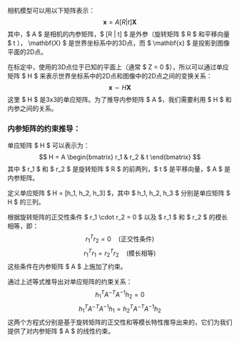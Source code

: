 相机模型可以用以下矩阵表示：
$$
\mathbf{x} = A [R | t] \mathbf{X}
$$
其中，$ A $ 是相机的内参矩阵，$ [R | t] $ 是外参（旋转矩阵 $ R $ 和平移向量 $ t $），$ \mathbf{X} $ 是世界坐标系中的3D点，而 $ \mathbf{x} $ 是投影到图像平面的2D点。

在标定中，使用的3D点位于已知的平面上（通常 $ Z = 0 $），所以可以通过单应矩阵 $ H $ 来表示世界坐标系中的2D点和图像中的2D点之间的变换关系：
$$
\mathbf{x} \sim H \mathbf{X}
$$
这里 $ H $ 是3x3的单应矩阵。为了推导内参矩阵 $ A $，我们需要利用 $ H $ 和内参之间的关系。

### 内参矩阵的约束推导：

单应矩阵 $ H $ 可以表示为：
$$
H = A \begin{bmatrix} r_1 & r_2 & t \end{bmatrix}
$$
其中 $ r_1 $ 和 $ r_2 $ 是旋转矩阵 $ R $ 的前两列，$ t $ 是平移向量，$ A $ 是内参矩阵。

定义单应矩阵 $ H = [h_1, h_2, h_3] $，其中 $ h_1, h_2, h_3 $ 分别是单应矩阵 $ H $ 的三列。

根据旋转矩阵的正交性条件 $ r_1 \cdot r_2 = 0 $ 以及 $ r_1 $ 和 $ r_2 $ 的模长相等，即：
$$
r_1^T r_2 = 0 \quad \text{(正交性条件)}
$$
$$
r_1^T r_1 = r_2^T r_2 \quad \text{(模长相等)}
$$
这些条件在内参矩阵 $ A $ 上施加了约束。

通过上述等式推导出对单应矩阵的约束关系：
$$
h_1^T A^{-T} A^{-1} h_2 = 0
$$
$$
h_1^T A^{-T} A^{-1} h_1 = h_2^T A^{-T} A^{-1} h_2
$$
这两个方程式分别是基于旋转矩阵的正交性和等模长特性推导出来的，它们为我们提供了对内参矩阵 $ A $ 的线性约束。